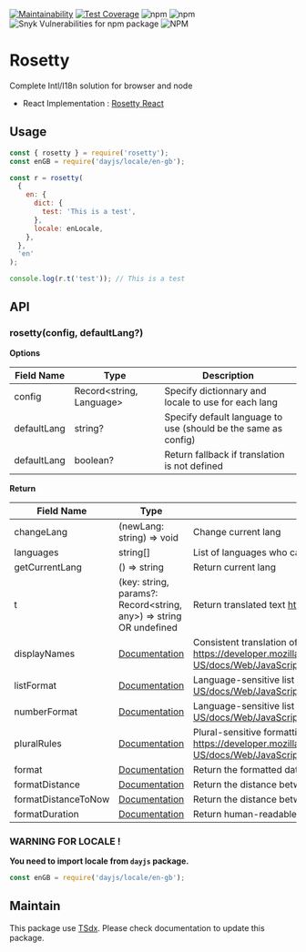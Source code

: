 [![Maintainability](https://api.codeclimate.com/v1/badges/1ff0c28615640d86e758/maintainability)](https://codeclimate.com/github/flexper/rosetty/maintainability) [![Test Coverage](https://api.codeclimate.com/v1/badges/1ff0c28615640d86e758/test_coverage)](https://codeclimate.com/github/flexper/rosetty/test_coverage) ![npm](https://img.shields.io/npm/v/rosetty) ![npm](https://img.shields.io/npm/dm/rosetty) ![Snyk Vulnerabilities for npm package](https://img.shields.io/snyk/vulnerabilities/npm/rosetty) ![NPM](https://img.shields.io/npm/l/rosetty)

# Rosetty

Complete Intl/I18n solution for browser and node

- React Implementation : [Rosetty React](https://github.com/flexper/rosetty-react)

## Usage

```js
const { rosetty } = require('rosetty');
const enGB = require('dayjs/locale/en-gb');

const r = rosetty(
  {
    en: {
      dict: {
        test: 'This is a test',
      },
      locale: enLocale,
    },
  },
  'en'
);

console.log(r.t('test')); // This is a test
```

## API

### rosetty(config, defaultLang?)

**Options**

| Field Name  | Type                     | Description                                                    |
| ----------- | ------------------------ | -------------------------------------------------------------- |
| config      | Record<string, Language> | Specify dictionnary and locale to use for each lang            |
| defaultLang | string?                  | Specify default language to use (should be the same as config) |
| defaultLang | boolean?                 | Return fallback if translation is not defined                  |

**Return**

| Field Name          | Type                                                                                                                             | Description                                                                                                                                                                           |
| ------------------- | -------------------------------------------------------------------------------------------------------------------------------- | ------------------------------------------------------------------------------------------------------------------------------------------------------------------------------------- |
| changeLang          | (newLang: string) => void                                                                                                        | Change current lang                                                                                                                                                                   |
| languages           | string[]                                                                                                                         | List of languages who can be selected                                                                                                                                                 |
| getCurrentLang      | () => string                                                                                                                     | Return current lang                                                                                                                                                                   |
| t                   | (key: string, params?: Record<string, any>) => string OR undefined                                                               | Return translated text <https://github.com/lukeed/rosetta#rosettatkey-params-lang>                                                                                                    |
| displayNames        | [Documentation](https://developer.mozilla.org/en-US/docs/Web/JavaScript/Reference/Global_Objects/Intl/DisplayNames/DisplayNames) | Consistent translation of language, region and script display names <https://developer.mozilla.org/en-US/docs/Web/JavaScript/Reference/Global_Objects/Intl/DisplayNames/DisplayNames> |
| listFormat          | [Documentation](https://developer.mozilla.org/en-US/docs/Web/JavaScript/Reference/Global_Objects/Intl/ListFormat/ListFormat)     | Language-sensitive list formatting <https://developer.mozilla.org/en-US/docs/Web/JavaScript/Reference/Global_Objects/Intl/ListFormat/ListFormat>                                      |
| numberFormat        | [Documentation](https://developer.mozilla.org/en-US/docs/Web/JavaScript/Reference/Global_Objects/Intl/NumberFormat/NumberFormat) | Language-sensitive list formatting <https://developer.mozilla.org/en-US/docs/Web/JavaScript/Reference/Global_Objects/Intl/NumberFormat/NumberFormat>                                  |
| pluralRules         | [Documentation](https://developer.mozilla.org/en-US/docs/Web/JavaScript/Reference/Global_Objects/Intl/PluralRules/PluralRules)   | Plural-sensitive formatting and plural-related language rules <https://developer.mozilla.org/en-US/docs/Web/JavaScript/Reference/Global_Objects/Intl/PluralRules/PluralRules>         |
| format              | [Documentation](https://day.js.org/docs/en/display/format)                                                                       | Return the formatted date string in the given format                                                                                                                                  |
| formatDistance      | [Documentation](https://day.js.org/docs/en/display/from)                                                                         | Return the distance between the given dates in words.                                                                                                                                 |
| formatDistanceToNow | [Documentation](https://day.js.org/docs/en/display/from-now)                                                                     | Return the distance between the given date and now in words.                                                                                                                          |
| formatDuration      | [Documentation](https://day.js.org/docs/en/durations/humanize)                                                                   | Return human-readable duration string i.e. "9 months 2 days"                                                                                                                          |

### WARNING FOR LOCALE !

**You need to import locale from `dayjs` package.**

```js
const enGB = require('dayjs/locale/en-gb');
```

## Maintain

This package use [TSdx](https://github.com/jaredpalmer/tsdx). Please check documentation to update this package.
